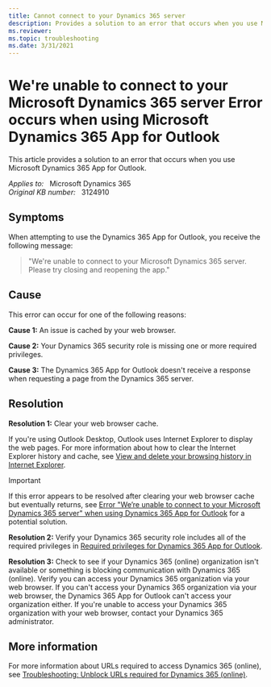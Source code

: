 ```yaml
---
title: Cannot connect to your Dynamics 365 server 
description: Provides a solution to an error that occurs when you use Microsoft Dynamics 365 App for Outlook.
ms.reviewer: 
ms.topic: troubleshooting
ms.date: 3/31/2021
---
```

# We're unable to connect to your Microsoft Dynamics 365 server Error occurs when using Microsoft Dynamics 365 App for Outlook

This article provides a solution to an error that occurs when you use Microsoft Dynamics 365 App for Outlook.

_Applies to:_ &nbsp; Microsoft Dynamics 365  
_Original KB number:_ &nbsp; 3124910

## Symptoms

When attempting to use the Dynamics 365 App for Outlook, you receive the following message:

> "We're unable to connect to your Microsoft Dynamics 365 server. Please try closing and reopening the app."

## Cause

This error can occur for one of the following reasons:

**Cause 1:** An issue is cached by your web browser.

**Cause 2:** Your Dynamics 365 security role is missing one or more required privileges.

**Cause 3:** The Dynamics 365 App for Outlook doesn't receive a response when requesting a page from the Dynamics 365 server.

## Resolution

**Resolution 1:** Clear your web browser cache.

If you're using Outlook Desktop, Outlook uses Internet Explorer to display the web pages. For more information about how to clear the Internet Explorer history and cache, see [View and delete your browsing history in Internet Explorer](https://support.microsoft.com//topic/view-and-delete-your-browsing-history-in-internet-explorer-098ffe52-5ac9-a449-c296-c735c32c8678).  

> [!IMPORTANT]
> If this error appears to be resolved after clearing your web browser cache but eventually returns, see [Error "We’re unable to connect to your Microsoft Dynamics 365 server" when using Dynamics 365 App for Outlook](https://support.microsoft.com/help/4341413) for a potential solution.

**Resolution 2:** Verify your Dynamics 365 security role includes all of the required privileges in [Required privileges for Dynamics 365 App for Outlook](/previous-versions/dynamicscrm-2016/administering-dynamics-365/dn946901(v=crm.8)).

**Resolution 3:** Check to see if your Dynamics 365 (online) organization isn't available or something is blocking communication with Dynamics 365 (online). Verify you can access your Dynamics 365 organization via your web browser. If you can't access your Dynamics 365 organization via your web browser, the Dynamics 365 App for Outlook can't access your organization either. If you're unable to access your Dynamics 365 organization with your web browser, contact your Dynamics 365 administrator.

## More information

For more information about URLs required to access Dynamics 365 (online), see [Troubleshooting: Unblock URLs required for Dynamics 365 (online)](/previous-versions/dynamicscrm-2016/administering-dynamics-365/dn762335(v=crm.8)).
